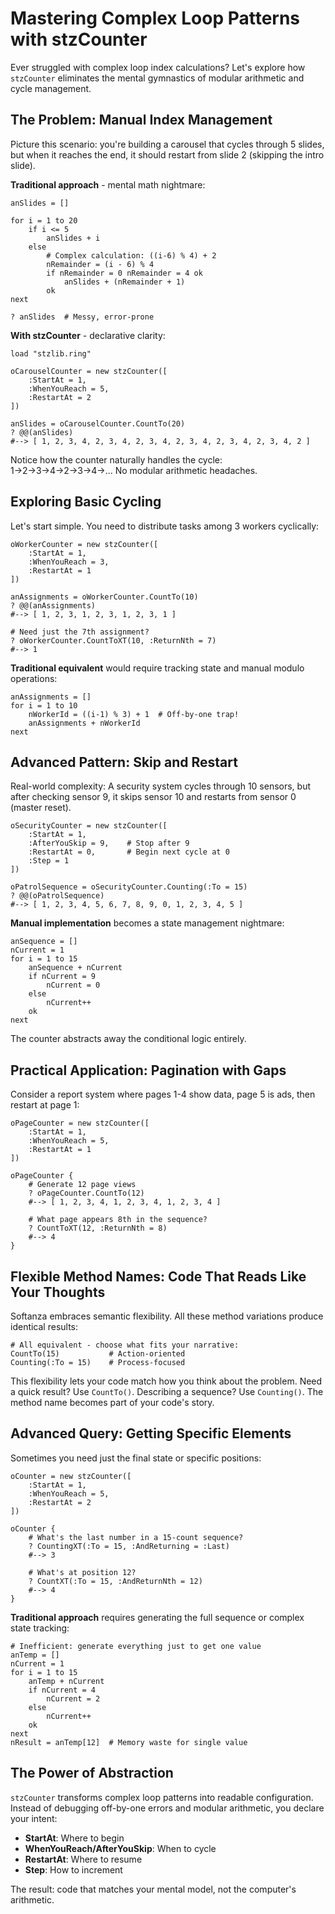 # Mastering Complex Loop Patterns with stzCounter

Ever struggled with complex loop index calculations? Let's explore how `stzCounter` eliminates the mental gymnastics of modular arithmetic and cycle management.

## The Problem: Manual Index Management

Picture this scenario: you're building a carousel that cycles through 5 slides, but when it reaches the end, it should restart from slide 2 (skipping the intro slide).

**Traditional approach** - mental math nightmare:

```ring
anSlides = []

for i = 1 to 20
    if i <= 5
        anSlides + i
    else
        # Complex calculation: ((i-6) % 4) + 2
        nRemainder = (i - 6) % 4
        if nRemainder = 0 nRemainder = 4 ok
        	anSlides + (nRemainder + 1)
    	ok
next

? anSlides  # Messy, error-prone
```

**With stzCounter** - declarative clarity:

```ring
load "stzlib.ring"

oCarouselCounter = new stzCounter([
    :StartAt = 1,
    :WhenYouReach = 5,
    :RestartAt = 2
])

anSlides = oCarouselCounter.CountTo(20)
? @@(anSlides)
#--> [ 1, 2, 3, 4, 2, 3, 4, 2, 3, 4, 2, 3, 4, 2, 3, 4, 2, 3, 4, 2 ]
```

Notice how the counter naturally handles the cycle: 1→2→3→4→2→3→4→... No modular arithmetic headaches.

## Exploring Basic Cycling

Let's start simple. You need to distribute tasks among 3 workers cyclically:

```ring
oWorkerCounter = new stzCounter([
    :StartAt = 1,
    :WhenYouReach = 3,
    :RestartAt = 1
])

anAssignments = oWorkerCounter.CountTo(10)
? @@(anAssignments)
#--> [ 1, 2, 3, 1, 2, 3, 1, 2, 3, 1 ]

# Need just the 7th assignment?
? oWorkerCounter.CountToXT(10, :ReturnNth = 7)
#--> 1
```

**Traditional equivalent** would require tracking state and manual modulo operations:

```ring
anAssignments = []
for i = 1 to 10
    nWorkerId = ((i-1) % 3) + 1  # Off-by-one trap!
    anAssignments + nWorkerId
next
```

## Advanced Pattern: Skip and Restart

Real-world complexity: A security system cycles through 10 sensors, but after checking sensor 9, it skips sensor 10 and restarts from sensor 0 (master reset).

```ring
oSecurityCounter = new stzCounter([
    :StartAt = 1,
    :AfterYouSkip = 9,    # Stop after 9
    :RestartAt = 0,       # Begin next cycle at 0
    :Step = 1
])

oPatrolSequence = oSecurityCounter.Counting(:To = 15)
? @@(oPatrolSequence)
#--> [ 1, 2, 3, 4, 5, 6, 7, 8, 9, 0, 1, 2, 3, 4, 5 ]
```

**Manual implementation** becomes a state management nightmare:

```ring
anSequence = []
nCurrent = 1
for i = 1 to 15
    anSequence + nCurrent
    if nCurrent = 9
        nCurrent = 0
    else
        nCurrent++
    ok
next
```

The counter abstracts away the conditional logic entirely.

## Practical Application: Pagination with Gaps

Consider a report system where pages 1-4 show data, page 5 is ads, then restart at page 1:

```ring
oPageCounter = new stzCounter([
    :StartAt = 1,
    :WhenYouReach = 5,
    :RestartAt = 1
])

oPageCounter {
    # Generate 12 page views
    ? oPageCounter.CountTo(12)
    #--> [ 1, 2, 3, 4, 1, 2, 3, 4, 1, 2, 3, 4 ]
    
    # What page appears 8th in the sequence?
    ? CountToXT(12, :ReturnNth = 8)
    #--> 4
}
```

## Flexible Method Names: Code That Reads Like Your Thoughts

Softanza embraces semantic flexibility. All these method variations produce identical results:

```ring
# All equivalent - choose what fits your narrative:
CountTo(15)           # Action-oriented  
Counting(:To = 15)    # Process-focused
```

This flexibility lets your code match how you think about the problem. Need a quick result? Use `CountTo()`. Describing a sequence? Use `Counting()`. The method name becomes part of your code's story.

## Advanced Query: Getting Specific Elements

Sometimes you need just the final state or specific positions:

```ring
oCounter = new stzCounter([
    :StartAt = 1,
    :WhenYouReach = 5,
    :RestartAt = 2
])

oCounter {
    # What's the last number in a 15-count sequence?
    ? CountingXT(:To = 15, :AndReturning = :Last)
    #--> 3
    
    # What's at position 12?
    ? CountXT(:To = 15, :AndReturnNth = 12)
    #--> 4
}
```

**Traditional approach** requires generating the full sequence or complex state tracking:

```ring
# Inefficient: generate everything just to get one value
anTemp = []
nCurrent = 1
for i = 1 to 15
    anTemp + nCurrent
    if nCurrent = 4 
        nCurrent = 2 
    else 
        nCurrent++ 
    ok
next
nResult = anTemp[12]  # Memory waste for single value
```

## The Power of Abstraction

`stzCounter` transforms complex loop patterns into readable configuration. Instead of debugging off-by-one errors and modular arithmetic, you declare your intent:

* **StartAt**: Where to begin
* **WhenYouReach/AfterYouSkip**: When to cycle
* **RestartAt**: Where to resume
* **Step**: How to increment

The result: code that matches your mental model, not the computer's arithmetic.